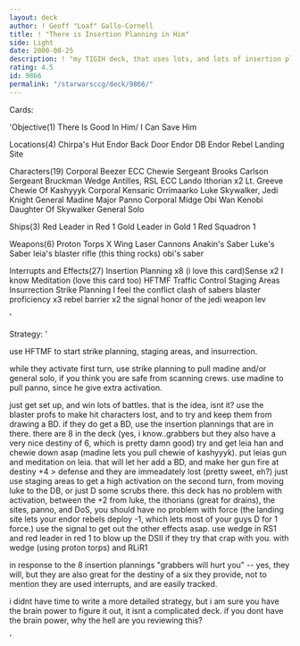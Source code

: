 ```yaml
---
layout: deck
author: ! Geoff "Loaf" Gallo-Cornell
title: ! "There is Insertion Planning in Him"
side: Light
date: 2000-08-25
description: ! "my TIGIH deck, that uses lots, and lots of insertion plannings."
rating: 4.5
id: 9866
permalink: "/starwarsccg/deck/9866/"
---
```

Cards: 

'Objective(1)
There Is Good In Him/ I Can Save Him

Locations(4)
Chirpa's Hut
Endor Back Door
Endor DB
Endor Rebel Landing Site

Characters(19)
Corporal Beezer
ECC Chewie
Sergeant Brooks Carlson
Sergeant Bruckman
Wedge Antilles, RSL
ECC Lando
Ithorian x2
Lt. Greeve
Chewie Of Kashyyyk
Corporal Kensaric
Orrimaarko
Luke Skywalker, Jedi Knight
General Madine
Major Panno
Corporal Midge
Obi Wan Kenobi
Daughter Of Skywalker
General Solo

Ships(3)
Red Leader in Red 1
Gold Leader in Gold 1
Red Squadron 1

Weapons(6)
Proton Torps
X Wing Laser Cannons
Anakin's Saber
Luke's Saber
leia's blaster rifle (this thing rocks)
obi's saber


Interrupts and Effects(27)
Insertion Planning x8 (i love this card)Sense x2
I know
Meditation (love this card too)
HFTMF
Traffic Control
Staging Areas
Insurrection
Strike Planning
I feel the conflict
clash of sabers
blaster proficiency x3
rebel barrier x2
the signal
honor of the jedi
weapon lev

'

Strategy: '

use HFTMF to start strike planning, staging areas, and insurrection.

while they activate first turn, use strike planning to pull madine and/or general solo, if you think you are safe from scanning crews. use madine to pull panno, since he give extra activation.

just get set up, and win lots of battles. that is the idea, isnt it? use the blaster profs to make hit characters lost, and to try and keep them from drawing a BD. if they do get a BD, use the insertion plannings that are in there. there are 8 in the deck (yes, i know..grabbers but they also have a very nice destiny of 6, which is pretty damn good) try and get leia han and chewie down asap (madine lets you pull chewie of kashyyyk). put leias gun and meditation on leia. that will let her add a BD, and make her gun fire at destiny +4 > defense and they are immeadately lost (pretty sweet, eh?) just use staging areas to get a high activation on the second turn, from moving luke to the DB, or just D some scrubs there. this deck has no problem with activation, between the +2 from luke, the ithorians (great for drains), the sites, panno, and DoS, you should have no problem with force (the landing site lets your endor rebels deploy -1, which lets most of your guys D for 1 force.) use the signal to get out the other effects asap. use wedge in RS1 and red leader in red 1 to blow up the DSII if they try that crap with you. with wedge (using proton torps) and RLiR1

in response to the 8 insertion plannings
"grabbers will hurt you" -- yes, they will, but they are also great for the destiny of a six they provide, not to mention they are used interrupts, and are easily tracked.

i didnt have time to write a more detailed strategy, but i am sure you have the brain power to figure it out, it isnt a complicated deck. if you dont have the brain power, why the hell are you reviewing this?

'
